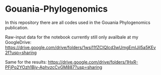 # Gouania-Phylogenomics
In this repository there are all codes used in the Gouania Phylogenomics publication.


Raw-input data for the notebook currently still only availbale at my GoogleDrive:
https://drive.google.com/drive/folders/1wsi11fZCIQIcd3wUmgEmIJil5a5KEv2f?usp=sharing

Same for the results:
https://drive.google.com/drive/folders/1HxR-PFjPo2YOzh1Bjv-AphvzcCvGM887?usp=sharing

